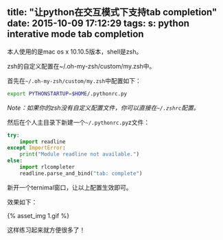 title: "让python在交互模式下支持tab completion"
date: 2015-10-09 17:12:29
tags:
s: python interative mode tab completion
---

本人使用的是mac os x 10.10.5版本，shell是zsh。

zsh的自定义配置在~/.oh-my-zsh/custom/my.zsh中。

首先在`~/.oh-my-zsh/custom/my.zsh`中配置如下：

```bash
export PYTHONSTARTUP=$HOME/.pythonrc.py
```

_Note：如果你的zsh没有自定义配置文件，你可以直接在`~/.zshrc`配置。_

<!-- more -->

然后在个人主目录下新建一个`~/.pythonrc.py`z文件：

```python
try:
    import readline
except ImportError:
    print("Module readline not available.")
else:
    import rlcompleter
    readline.parse_and_bind("tab: complete")
```

新开一个ternimal窗口，让以上配置生效即可。

效果如下：


{% asset_img 1.gif %}

这样练习起来就方便很多了！
